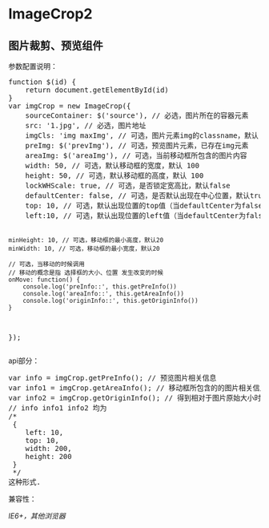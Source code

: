 ImageCrop2
==========

<h2>图片裁剪、预览组件</h2>
<p>参数配置说明：</p>
<pre>
function $(id) {
    return document.getElementById(id)
}
var imgCrop = new ImageCrop({
    sourceContainer: $('source'), // 必选，图片所在的容器元素
    src: '1.jpg', // 必选，图片地址
    imgCls: 'img maxImg', // 可选，图片元素img的classname，默认 img
    preImg: $('prevImg'), // 可选，预览图片元素，已存在img元素
    areaImg: $('areaImg'), // 可选，当前移动框所包含的图片内容
    width: 50, // 可选，默认移动框的宽度，默认 100
    height: 50, // 可选，默认移动框的高度，默认 100
    lockWHScale: true, // 可选，是否锁定宽高比，默认false
    defaultCenter: false, // 可选，是否默认出现在中心位置，默认true
    top: 10, // 可选，默认出现位置的top值（当defaultCenter为false时有效），默认0
    left:10, // 可选，默认出现位置的left值（当defaultCenter为false时有效），默认0
	
    minHeight: 10, // 可选，移动框的最小高度，默认20
    minWidth: 10, // 可选，移动框的最小宽度，默认20
	
	// 可选，当移动的时候调用
	// 移动的概念是指 选择框的大小、位置 发生改变的时候
    onMove: function() {
		console.log('preInfo::', this.getPreInfo())
        console.log('areaInfo::', this.getAreaInfo())
        console.log('originInfo::', this.getOriginInfo())
	}
});
</pre>
<p>api部分：</p>
<pre>
var info = imgCrop.getPreInfo(); // 预览图片相关信息
var info1 = imgCrop.getAreaInfo(); // 移动框所包含的的图片相关信息
var info2 = imgCrop.getOriginInfo(); // 得到相对于图片原始大小时位置大小信息
// info info1 info2 均为
/*
 {
    left: 10,
    top: 10,
    width: 200,
    height: 200
 }
 */
这种形式.
</pre>
<p>兼容性：</p>
<i>IE6+，其他浏览器</i>